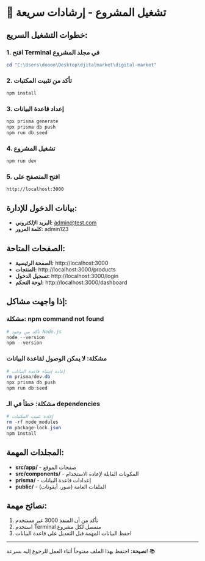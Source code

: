 # 🚀 تشغيل المشروع - إرشادات سريعة

## خطوات التشغيل السريع:

### 1. افتح Terminal في مجلد المشروع
```powershell
cd "C:\Users\doooo\Desktop\djitalmarket\digital-market"
```

### 2. تأكد من تثبيت المكتبات
```powershell
npm install
```

### 3. إعداد قاعدة البيانات
```powershell
npx prisma generate
npx prisma db push
npm run db:seed
```

### 4. تشغيل المشروع
```powershell
npm run dev
```

### 5. افتح المتصفح على
```
http://localhost:3000
```

## بيانات الدخول للإدارة:
- **البريد الإلكتروني:** admin@test.com
- **كلمة المرور:** admin123

## الصفحات المتاحة:
- **الصفحة الرئيسية:** http://localhost:3000
- **المنتجات:** http://localhost:3000/products
- **تسجيل الدخول:** http://localhost:3000/login
- **لوحة التحكم:** http://localhost:3000/dashboard

## إذا واجهت مشاكل:

### مشكلة: npm command not found
```powershell
# تأكد من وجود Node.js
node --version
npm --version
```

### مشكلة: لا يمكن الوصول لقاعدة البيانات
```powershell
# إعادة إنشاء قاعدة البيانات
rm prisma/dev.db
npx prisma db push
npm run db:seed
```

### مشكلة: خطأ في الـ dependencies
```powershell
# إعادة تثبيت المكتبات
rm -rf node_modules
rm package-lock.json
npm install
```

## المجلدات المهمة:
- **src/app/** - صفحات الموقع
- **src/components/** - المكونات القابلة لإعادة الاستخدام
- **prisma/** - إعدادات قاعدة البيانات
- **public/** - الملفات العامة (صور، أيقونات)

## نصائح مهمة:
1. تأكد من أن المنفذ 3000 غير مستخدم
2. استخدم Terminal منفصل لكل مشروع
3. احفظ البيانات المهمة قبل التعديل على قاعدة البيانات

---
**نصيحة:** احتفظ بهذا الملف مفتوحاً أثناء العمل للرجوع إليه بسرعة! 📚